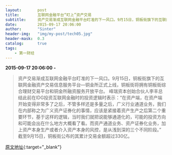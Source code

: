 ```yaml
---
layout:       post
title:        互联网金融平台“盯上”资产交易
subtitle:     资产交易渐成互联网金融平台盯准的下一风口。9月15日，铜板街旗下的互联网金融资产交易信息服务平台—铜金所正式上线，铜板街将拥有铜板街综合理财交易平台和铜金所融资服务开放平台。
date:         2015-09-17 20:06:00
author:       "Sinter"
header-img:   "img/my-post/tech05.jpg"
header-mask:  0.3
catalog:      true
tags:
    - 第一财经
---
```


**2015-09-17 20:06:00**  **-**

> 资产交易渐成互联网金融平台盯准的下一风口。9月15日，铜板街旗下的互联网金融资产交易信息服务平台—铜金所正式上线，铜板街将拥有铜板街综合理财交易平台和铜金所融资服务开放平台。
峰瑞资本创始合伙人李丰总结此前在IDG投资互联网金融时的投资逻辑时表示：“在资产端，在资产端开始变得非常多了之后，不管多样还是多量之后，广义行业通道业务，我们在内部称之为广义资产证券化的事情，应该是紧接着资产生产之后第二个重要环节，基于这样的逻辑，当时我们就把说能够通道化的，可能的投资方向和可能会出在什么地方大概看了看。而资产通道业务、资产证券化业务，加上资产本身生产或者介入资产本身的风控，是从浅到深的三个不同阶段。”
截至9月15日，铜板街公布的其累计交易金额超过330亿。


[原文地址](http://www.yicai.com/news/4687403.html){:target="_blank"}


